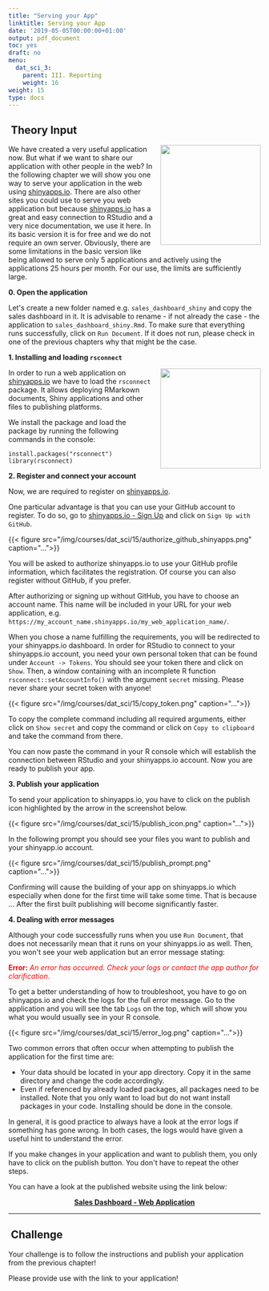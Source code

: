 ```yaml
---
title: "Serving your App"
linktitle: Serving your App
date: '2019-05-05T00:00:00+01:00'
output: pdf_document
toc: yes
draft: no
menu:
  dat_sci_3:
    parent: III. Reporting
    weight: 16
weight: 15
type: docs
---
```


## <i class="fab fa-r-project" aria-hidden="true"></i> &nbsp;Theory Input

<a href="https://rstudio.github.io/rsconnect/" target="_blank">
<img src="/img/icons/cloud_icon.svg" align="right" style="width:200px; height:200px; padding:0px 0px 10px 10px; margin-top:0px; margin-bottom:0px;"/>
</a>

We have created a very useful application now.
But what if we want to share our application with other people in the web?
In the following chapter we will show you one way to serve your application in the web using [shinyapps.io](https://www.shinyapps.io/).
There are also other sites you could use to serve you web application but because [shinyapps.io](https://www.shinyapps.io/) has a great and easy connection to RStudio and a very nice documentation, we use it here.
In its basic version it is for free and we do not require an own server.
Obviously, there are some limitations in the basic version like being allowed to serve only 5 applications and actively using the applications 25 hours per month.
For our use, the limits are sufficiently large.

**0. Open the application**

Let's create a new folder named e.g. `sales_dashboard_shiny` and copy the sales dashboard in it.
It is advisable to rename - if not already the case - the application to `sales_dashboard_shiny.Rmd`.
To make sure that everything runs successfully, click on `Run Document`.
If it does not run, please check in one of the previous chapters why that might be the case.

**1. Installing and loading `rsconnect`**

<a href="https://rstudio.github.io/rsconnect/" target="_blank">
<img src="/img/icons/rsconnect_logo.svg" align="right" style="width:200px; height:200px; padding:0px 0px 10px 10px; margin-top:0px; margin-bottom:0px;"/>
</a>

In order to run a web application on [shinyapps.io](https://www.shinyapps.io/) we have to load the `rsconnect` package.
It allows deploying RMarkown documents, Shiny applications and other files to publishing platforms.

We install the package and load the package by running the following commands in the console:

```
install.packages("rsconnect")
library(rsconnect)
```

**2. Register and connect your account** 

Now, we are required to register on [shinyapps.io](https://www.shinyapps.io/).

One particular advantage is that you can use your GitHub account to register.
To do so, go to [shinyapps.io - Sign Up](https://www.shinyapps.io/admin/#/signup) and click on `Sign Up with GitHub`.

{{< figure src="/img/courses/dat_sci/15/authorize_github_shinyapps.png" caption="...">}}

You will be asked to authorize shinyapps.io to use your GitHub profile information, which facilitates the registration. Of course you can also register without GitHub, if you prefer.

After authorizing or signing up without GitHub, you have to choose an account name. This name will be included in your URL for your web application, e.g. `https://my_account_name.shinyapps.io/my_web_application_name/`.

When you chose a name fulfilling the requirements, you will be redirected to your shinyapps.io dashboard. 
In order for RStudio to connect to your shinyapps.io account, you need your own personal token that can be found under `Account -> Tokens`.
You should see your token there and click on `Show`.
Then, a window containing with an incomplete R function `rsconnect::setAccountInfo()` with the argument `secret` missing.
Please never share your secret token with anyone!

{{< figure src="/img/courses/dat_sci/15/copy_token.png" caption="...">}}

To copy the complete command including all required arguments, either click on `Show secret` and copy the command or click on `Copy to clipboard` and take the command from there.

You can now paste the command in your R console which will establish the connection between RStudio and your shinyapps.io account.
Now you are ready to publish your app.

**3. Publish your application**

To send your application to shinyapps.io, you have to click on the publish icon highlighted by the arrow in the screenshot below.

{{< figure src="/img/courses/dat_sci/15/publish_icon.png" caption="...">}}

In the following prompt you should see your files you want to publish and your shinyapp.io account.

{{< figure src="/img/courses/dat_sci/15/publish_prompt.png" caption="...">}}

Confirming will cause the building of your app on shinyapps.io which especially when done for the first time will take some time.
That is because ...
After the first built publishing will become significantly faster.


**4. Dealing with error messages**

Although your code successfully runs when you use `Run Document`, that does not necessarily mean that it runs on your shinyapps.io as well.
Then, you won't see your web application but an error message stating: 

<span style="color:red">**Error:** *An error has occurred. Check your logs or contact the app author for clarification*.</span>

To get a better understanding of how to troubleshoot, you have to go on shinyapps.io and check the logs for the full error message.
Go to the application and you will see the tab `Logs` on the top, which will show you what you would usually see in your R console.

{{< figure src="/img/courses/dat_sci/15/error_log.png" caption="...">}}

Two common errors that often occur when attempting to publish the application for the first time are:

* Your data should be located in your app directory. Copy it in the same directory and change the code accordingly.
* Even if referenced by already loaded packages, all packages need to be installed. Note that you only want to load but do not want install packages in your code. Installing should be done in the console. 

In general, it is good practice to always have a look at the error logs if something has gone wrong.
In both cases, the logs would have given a useful hint to understand the error.

If you make changes in your application and want to publish them, you only have to click on the publish button.
You don't have to repeat the other steps.

You can have a look at the published website using the link below:

<div style="text-align:center">
<a href="https://owmork.shinyapps.io/sales_dashboard_shiny/" target="_blank"><b>Sales Dashboard - Web Application</b></a>
</div>

***

## <i class="fas fa-laptop-code"></i>&nbsp;Challenge

Your challenge is to follow the instructions and publish your application from the previous chapter!

Please provide use with the link to your application!
